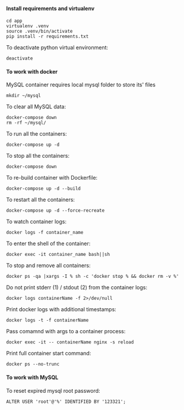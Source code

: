 #### Install requirements and virtualenv

    cd app
    virtualenv .venv
    source .venv/bin/activate
    pip install -r requirements.txt

To deactivate python virtual environment:

    deactivate

#### To work with docker

MySQL container requires local mysql folder to store its' files

    mkdir ~/mysql

To clear all MySQL data:

    docker-compose down
    rm -rf ~/mysql/

To run all the containers:

    docker-compose up -d

To stop all the containers:

    docker-compose down

To re-build container with Dockerfile:

    docker-compose up -d --build

To restart all the containers:

    docker-compose up -d --force-recreate

To watch container logs:

    docker logs -f container_name

To enter the shell of the container:

    docker exec -it container_name bash||sh

To stop and remove all containers:

    docker ps -qa |xargs -I % sh -c 'docker stop % && docker rm -v %'

Do not print stderr (1) / stdout (2) from the container logs:

    docker logs containerName -f 2>/dev/null

Print docker logs with additional timestamps:

    docker logs -t -f containerName

Pass comamnd with args to a container process:

    docker exec -it -- containerName nginx -s reload

Print full container start command:

    docker ps --no-trunc

#### To work with MySQL

To reset expired mysql root password:

    ALTER USER 'root'@'%' IDENTIFIED BY '123321';

